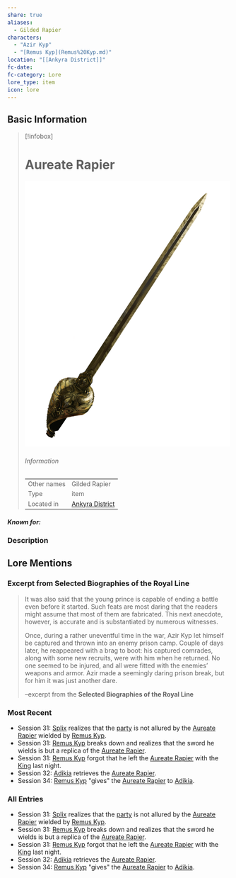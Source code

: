 ```yaml
---
share: true
aliases:
  - Gilded Rapier
characters:
  - "Azir Kyp"
  - "[Remus Kyp](Remus%20Kyp.md)"
location: "[[Ankyra District]]"
fc-date: 
fc-category: Lore
lore_type: item
icon: lore
---
```

## Basic Information
> [!infobox]
> # Aureate Rapier
> ![cover hsmall](../zzz_attachments/Aureate%20Rapier.png)
> ###### Information
> |   |  |
> | ---- | ---- |
> | Other names | Gilded Rapier|
> | Type|item|
> | Located in | [Ankyra District](../Locations/Areas/Ankyra%20District.md)|
##### Known for:
### Description
## Lore Mentions
### Excerpt from **Selected Biographies of the Royal Line**
> It was also said that the young prince is capable of ending a battle even before it started. Such feats are most daring that the readers might assume that most of them are fabricated. This next anecdote, however, is accurate and is substantiated by numerous witnesses.
>
>Once, during a rather uneventful time in the war, Azir Kyp let himself be captured and thrown into an enemy prison camp. Couple of days later, he reappeared with a brag to boot: his captured comrades, along with some new recruits, were with him when he returned. No one seemed to be injured, and all were fitted with the enemies’ weapons and armor. Azir made a seemingly daring prison break, but for him it was just another dare.
>
>–excerpt from the **Selected Biographies of the Royal Line**
### Most Recent
- Session 31: [Splix](Spraugh%20'Splix'%20Calix.md) realizes that the [party](Seven%20Up....md) is not allured by the [Aureate Rapier](Aureate%20Rapier.md) wielded by [Remus Kyp](Remus%20Kyp.md).
- Session 31: [Remus Kyp](Remus%20Kyp.md) breaks down and realizes that the sword he wields is but a replica of the [Aureate Rapier](Aureate%20Rapier.md).
- Session 31: [Remus Kyp](Remus%20Kyp.md) forgot that he left the [Aureate Rapier](Aureate%20Rapier.md) with the [King](Riordan%20Kyp.md) last night.
- Session 32: [Adikia](Adikia%20Unalome.md) retrieves the [Aureate Rapier](Aureate%20Rapier.md).
- Session 34: [Remus Kyp](Remus%20Kyp.md) "gives" the [Aureate Rapier](Aureate%20Rapier.md) to [Adikia](Adikia%20Unalome.md).

### All Entries
- Session 31: [Splix](Spraugh%20'Splix'%20Calix.md) realizes that the [party](Seven%20Up....md) is not allured by the [Aureate Rapier](Aureate%20Rapier.md) wielded by [Remus Kyp](Remus%20Kyp.md).
- Session 31: [Remus Kyp](Remus%20Kyp.md) breaks down and realizes that the sword he wields is but a replica of the [Aureate Rapier](Aureate%20Rapier.md).
- Session 31: [Remus Kyp](Remus%20Kyp.md) forgot that he left the [Aureate Rapier](Aureate%20Rapier.md) with the [King](Riordan%20Kyp.md) last night.
- Session 32: [Adikia](Adikia%20Unalome.md) retrieves the [Aureate Rapier](Aureate%20Rapier.md).
- Session 34: [Remus Kyp](Remus%20Kyp.md) "gives" the [Aureate Rapier](Aureate%20Rapier.md) to [Adikia](Adikia%20Unalome.md).
